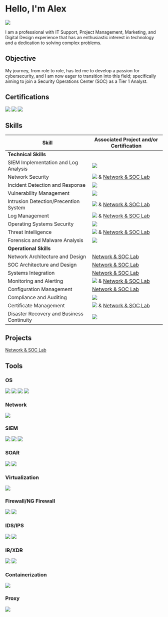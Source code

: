 # Hello, I'm Alex
<a href="[https://linkedin.com](https://www.linkedin.com/in/atakvori/)"><img src="https://img.shields.io/badge/-LinkedIn-0072b1?&style=for-the-badge&logo=linkedin&logoColor=white" /></a>

I am a professional with IT Support, Project Management, Marketing, and Digital Design experience that has an enthusiastic interest in technology and a dedication to solving complex problems.

## Objective

My journey, from role to role, has led me to develop a passion for cybersecurity, and I am now eager to transition into this field; specifically aiming to join a Security Operations Center (SOC) as a Tier 1 Analyst.

## Certifications
<div>
<img src="https://img.shields.io/badge/-Security%2B-FF0000?&style=for-the-badge&logo=CompTIA&logoColor=white" />
<img src="https://img.shields.io/badge/-Core%20Power%20User-000000?style=for-the-badge&logo=Splunk&logoColor=white" />
<img src="https://img.shields.io/badge/-Cybersecurity-0B57D0?style=for-the-badge&logo=Google&logoColor=white" />
</div>

## Skills


| Skill                                         | Associated Project and/or Certification         |
|-----------------------------------------------|----------------------------|
| <b>Technical Skills</b>                       |
| SIEM Implementation and Log Analysis          | <img src="https://img.shields.io/badge/-Core%20Power%20User-000000?style=for-the-badge&logo=Splunk&logoColor=white" />|
| Network Security                              | <img src="https://img.shields.io/badge/-Security%2B-FF0000?&style=for-the-badge&logo=CompTIA&logoColor=white" /> & <a href="https://github.com/atakvori/Network-SOC-Lab">Network & SOC Lab</a>|
| Incident Detection and Response               | <img src="https://img.shields.io/badge/-Security%2B-FF0000?&style=for-the-badge&logo=CompTIA&logoColor=white" />|
| Vulnerability Management                      | <img src="https://img.shields.io/badge/-Security%2B-FF0000?&style=for-the-badge&logo=CompTIA&logoColor=white" />|
| Intrusion Detection/Precention System         | <img src="https://img.shields.io/badge/-Security%2B-FF0000?&style=for-the-badge&logo=CompTIA&logoColor=white" /> & <a href="https://github.com/atakvori/Network-SOC-Lab">Network & SOC Lab</a>|
| Log Management          | <img src="https://img.shields.io/badge/-Core%20Power%20User-000000?style=for-the-badge&logo=Splunk&logoColor=white" /> & <a href="https://github.com/atakvori/Network-SOC-Lab">Network & SOC Lab</a>|
| Operating Systems Security                    | <img src="https://img.shields.io/badge/-Security%2B-FF0000?&style=for-the-badge&logo=CompTIA&logoColor=white" />|
| Threat Intelligence                           | <img src="https://img.shields.io/badge/-Security%2B-FF0000?&style=for-the-badge&logo=CompTIA&logoColor=white" /> & <a href="https://github.com/atakvori/Network-SOC-Lab">Network & SOC Lab</a>|
| Forensics and Malware Analysis                | <img src="https://img.shields.io/badge/-Security%2B-FF0000?&style=for-the-badge&logo=CompTIA&logoColor=white" />|
| <b>Operational Skills</b>                     |
| Network Architecture and Design               | <a href="https://github.com/atakvori/Network-SOC-Lab">Network & SOC Lab</a>|
| SOC Architecture and Design                   | <a href="https://github.com/atakvori/Network-SOC-Lab">Network & SOC Lab</a>|
| Systems Integration                           | <a href="https://github.com/atakvori/Network-SOC-Lab">Network & SOC Lab</a>|
| Monitoring and Alerting                       | <img src="https://img.shields.io/badge/-Core%20Power%20User-000000?style=for-the-badge&logo=Splunk&logoColor=white" /> & <a href="https://github.com/atakvori/Network-SOC-Lab">Network & SOC Lab</a>|
| Configuration Management                      | <a href="https://github.com/atakvori/Network-SOC-Lab">Network & SOC Lab</a>|
| Compliance and Auditing                       | <img src="https://img.shields.io/badge/-Security%2B-FF0000?&style=for-the-badge&logo=CompTIA&logoColor=white" />|
| Certificate Management                        | <img src="https://img.shields.io/badge/-Security%2B-FF0000?&style=for-the-badge&logo=CompTIA&logoColor=white" /> & <a href="https://github.com/atakvori/Network-SOC-Lab">Network & SOC Lab</a>|
| Disaster Recovery and Business Continuity     | <img src="https://img.shields.io/badge/-Security%2B-FF0000?&style=for-the-badge&logo=CompTIA&logoColor=white" />|

## Projects

<a href="https://github.com/atakvori/Network-SOC-Lab">Network & SOC Lab</a>

## Tools

### OS
<div>
    <img src="https://img.shields.io/badge/-Kali%20Linux-000000?style=for-the-badge&logo=Kali%20Linux&logoColor=white" />
    <img src="https://img.shields.io/badge/-Windows-0B57D0?style=for-the-badge&logo=Microsoft%20Windows&logoColor=white" />
    <img src="https://img.shields.io/badge/-macOS-CEE7FB?style=for-the-badge&logo=macOS&logoColor=black" />
    <img src="https://img.shields.io/badge/-Ubuntu-f47421?style=for-the-badge&logo=Ubuntu&logoColor=white" />
</div>

### Network
<div>
    <img src="https://img.shields.io/badge/-Wireshark-1679A7?&style=for-the-badge&logo=Wireshark&logoColor=white" />
</div>

### SIEM
<div>
    <img src="https://img.shields.io/badge/-Splunk-000000?&style=for-the-badge&logo=Splunk&logoColor=white" />
    <img src="https://img.shields.io/badge/-CrowdStrike-FF0000?style=for-the-badge&logo=CrowdStrike&logoColor=white" />
    <img src="https://img.shields.io/badge/-Wazuh-000000?style=for-the-badge&logo=Wazuh&logoColor=white" />

</div>

### SOAR
<div>
    <img src="https://img.shields.io/badge/-Splunk-000000?&style=for-the-badge&logo=Splunk&logoColor=white" />
    <img src="https://img.shields.io/badge/-CrowdStrike-FF0000?style=for-the-badge&logo=CrowdStrike&logoColor=white" />
</div>

### Virtualization
<div>
    <img src="https://img.shields.io/badge/-VirtualBox-3360b6?style=for-the-badge&logo=VirtualBox&logoColor=white" />
</div>

### Firewall/NG Firewall
<div>
    <img src="https://img.shields.io/badge/-OPNsense-DB4324?style=for-the-badge&logo=OPNsense&logoColor=white" />
    <img src="https://img.shields.io/badge/-Zenarmor-F18400?style=for-the-badge&logo=Zenarmor&logoColor=white" />
</div>

### IDS/IPS
<div>
    <img src="https://img.shields.io/badge/-OPNsense-DB4324?style=for-the-badge&logo=OPNsense&logoColor=white" />
    <img src="https://img.shields.io/badge/-Suricata-f48844?style=for-the-badge&logo=Suricata&logoColor=white" />
</div>

### IR/XDR
<div>
    <img src="https://img.shields.io/badge/-TheHive-FFC72C?style=for-the-badge&logo=TheHive&logoColor=white" />
    <img src="https://img.shields.io/badge/-Cortex-00CC66?style=for-the-badge&logo=Cortex&logoColor=white" />
</div>

### Containerization
<div>
    <img src="https://img.shields.io/badge/-Docker-FF0000?style=for-the-badge&logo=Docker&logoColor=white" />
</div>

### Proxy
<div>
    <img src="https://img.shields.io/badge/-OPNsense-DB4324?style=for-the-badge&logo=OPNsense&logoColor=white" />
</div>
